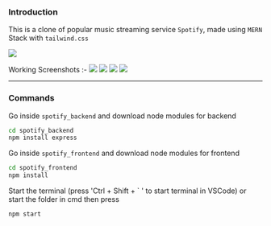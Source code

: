 ### Introduction 
This is a clone of popular music streaming service `Spotify`, made using `MERN` Stack with `tailwind.css`

![](https://i.ibb.co/VjTXw59/image.png)

Working Screenshots :- 
![](https://i.ibb.co/Ny9FrHV/222.png)
![](https://i.ibb.co/M106g9b/333.png)
![](https://i.ibb.co/3f0Zs4D/666.png)
![](https://i.ibb.co/m0Drzrx/777.png)

<!-- 
### Reference 
[Entry Elevate Youtube Plalist](https://www.youtube.com/watch?v=2L1JGIX5UyQ&list=PLY7exrvAQSeuh1_V-b4Sj-4Fhe03noob1&index=51) -->

--------
### Commands

Go inside `spotify_backend` and download node modules for backend
```bash
cd spotify_backend
npm install express
```


Go inside `spotify_frontend` and download node modules for frontend
```bash
cd spotify_frontend
npm install
```

Start the terminal (press 'Ctrl + Shift + ` ' to start terminal in VSCode) or start the folder in cmd then press 
```bash
npm start
```
